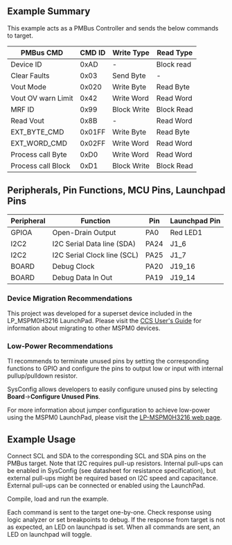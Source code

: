 ## Example Summary

This example acts as a PMBus Controller and sends the below commands to target.

PMBus CMD          | CMD ID |  Write Type | Read Type
-------------------|--------|-------------|-----------
Device ID          | 0xAD   |  -          | Block read
Clear Faults       | 0x03   | Send Byte   | -
Vout Mode          | 0x020  | Write Byte  | Read Byte
Vout OV warn Limit | 0x42   | Write Word  | Read Word
MRF ID             | 0x99   | Block Write | Block Read
Read Vout          | 0x8B   | -           | Read Word
EXT_BYTE_CMD       | 0x01FF | Write Byte  | Read Byte
EXT_WORD_CMD       | 0x02FF | Write Word  | Read Word
Process call Byte  | 0xD0   | Write Word  | Read Word
Process call Block | 0xD1   | Block Write | Block Read

## Peripherals, Pin Functions, MCU Pins, Launchpad Pins
| Peripheral | Function | Pin | Launchpad Pin |
| --- | --- | --- | --- |
| GPIOA | Open-Drain Output | PA0 | Red LED1 |
| I2C2 | I2C Serial Data line (SDA) | PA24 | J1_6 |
| I2C2 | I2C Serial Clock line (SCL) | PA25 | J1_7 |
| BOARD | Debug Clock | PA20 | J19_16 |
| BOARD | Debug Data In Out | PA19 | J19_14 |

### Device Migration Recommendations
This project was developed for a superset device included in the LP_MSPM0H3216 LaunchPad. Please
visit the [CCS User's Guide](https://software-dl.ti.com/msp430/esd/MSPM0-SDK/latest/docs/english/tools/ccs_ide_guide/doc_guide/doc_guide-srcs/ccs_ide_guide.html#manual-migration)
for information about migrating to other MSPM0 devices.

### Low-Power Recommendations
TI recommends to terminate unused pins by setting the corresponding functions to
GPIO and configure the pins to output low or input with internal
pullup/pulldown resistor.

SysConfig allows developers to easily configure unused pins by selecting **Board**→**Configure Unused Pins**.

For more information about jumper configuration to achieve low-power using the
MSPM0 LaunchPad, please visit the [LP-MSPM0H3216 web page](https://www.ti.com/tool/LP-MSPM0H3216).

## Example Usage

Connect SCL and SDA to the corresponding SCL and SDA pins on the PMBus target.
Note that I2C requires pull-up resistors. Internal pull-ups can be enabled in
SysConfig (see datasheet for resistance specification), but external pull-ups
might be required based on I2C speed and capacitance. External pull-ups can be
connected or enabled using the LaunchPad.

Compile, load and run the example.

Each command is sent to the target one-by-one. Check response using logic analyzer or set breakpoints to debug. If the response from target is not as expected, an LED on launchpad is set. When all commands are sent, an LED on launchpad will toggle.